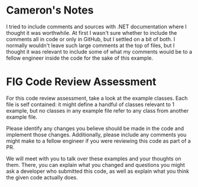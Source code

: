 # Cameron's Notes
I tried to include comments and sources with .NET documentation where I thought it was worthwhile. At first I wasn't sure whether to include the comments all in code or only in GitHub, but I settled on a bit of both. I normally wouldn't leave such large comments at the top of files, but I thought it was relevant to include some of what my comments would be to a fellow engineer inside the code for the sake of this example.


# FIG Code Review Assessment

For this code review assessment, take a look at the example classes. Each file is self contained:
it might define a handful of classes relevant to 1 example, but no classes in any example file refer to any class from another example file.

Please identify any changes you believe should be made in the code and implement those changes. Additionally, please include any comments you might make to a fellow engineer if you were reviewing this code as part of a PR.

We will meet with you to talk over these examples and your thoughts on them. There, you can explain what you changed and questions you
might ask a developer who submitted this code, as well as explain what you think the given code actually does.
